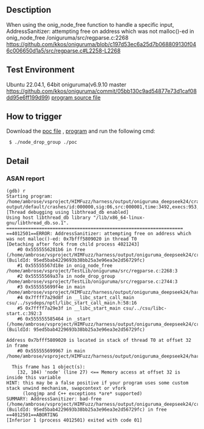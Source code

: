 ## Desctiption
When using the onig_node_free function to handle a specific input, AddressSanitizer: attempting free on address which was not malloc()-ed in onig_node_free /oniguruma/src/regparse.c:2268
https://github.com/kkos/oniguruma/blob/c197d53ec6a25d7b068809130f046c006650d1a5/src/regparse.c#L2258-L2268

## Test Environment
Ubuntu 22.04.1, 64bit
oniguruma(v6.9.10 master https://github.com/kkos/oniguruma/commit/05bb130c9ad54877e73d1caf08dd95e6ff199d99)
[program source file](https://github.com/ambrosecm/pocs/blob/main/oniguruma/onig_node_free/node_drop_group.c)

## How to trigger
Download the [poc file](https://github.com/ambrosecm/pocs/blob/main/oniguruma/onig_node_free/poc) , [program](https://github.com/ambrosecm/pocs/blob/main/oniguruma/onig_node_free/node_drop_group) and run the following cmd:
```
 $ ./node_drop_group ./poc
```

## Detail
### ASAN report
```
(gdb) r
Starting program: /home/ambrose/vsproject/HIMFuzz/harness/output/oniguruma_deepseek24/crashes/regparse.c/generate/node_drop_group/node_drop_group output/default/crashes/id:000000,sig:06,src:000001,time:3492,execs:953,op:havoc,rep:15
[Thread debugging using libthread_db enabled]
Using host libthread_db library "/lib/x86_64-linux-gnu/libthread_db.so.1".
=================================================================
==4012501==ERROR: AddressSanitizer: attempting free on address which was not malloc()-ed: 0x7bfff5809020 in thread T0
[Detaching after fork from child process 4021243]
    #0 0x5555556281b6 in free (/home/ambrose/vsproject/HIMFuzz/harness/output/oniguruma_deepseek24/crashes/regparse.c/generate/node_drop_group/node_drop_group+0xd41b6) (BuildId: 95ed5bab4229693b38bb25a3e96ea3e2d56729fc)
    #1 0x55555567d18e in onig_node_free /home/ambrose/vsproject/TestLib/oniguruma/src/regparse.c:2268:3
    #2 0x55555569a37a in node_drop_group /home/ambrose/vsproject/TestLib/oniguruma/src/regparse.c:2744:3
    #3 0x555555699f4e in main /home/ambrose/vsproject/HIMFuzz/harness/output/oniguruma_deepseek24/harness/code/regparse.c/generate/node_drop_group.c:38:5
    #4 0x7ffff7a29d8f in __libc_start_call_main csu/../sysdeps/nptl/libc_start_call_main.h:58:16
    #5 0x7ffff7a29e3f in __libc_start_main csu/../csu/libc-start.c:392:3
    #6 0x555555585464 in _start (/home/ambrose/vsproject/HIMFuzz/harness/output/oniguruma_deepseek24/crashes/regparse.c/generate/node_drop_group/node_drop_group+0x31464) (BuildId: 95ed5bab4229693b38bb25a3e96ea3e2d56729fc)

Address 0x7bfff5809020 is located in stack of thread T0 at offset 32 in frame
    #0 0x555555699967 in main /home/ambrose/vsproject/HIMFuzz/harness/output/oniguruma_deepseek24/harness/code/regparse.c/generate/node_drop_group.c:12

  This frame has 1 object(s):
    [32, 104) 'node' (line 27) <== Memory access at offset 32 is inside this variable
HINT: this may be a false positive if your program uses some custom stack unwind mechanism, swapcontext or vfork
      (longjmp and C++ exceptions *are* supported)
SUMMARY: AddressSanitizer: bad-free (/home/ambrose/vsproject/HIMFuzz/harness/output/oniguruma_deepseek24/crashes/regparse.c/generate/node_drop_group/node_drop_group+0xd41b6) (BuildId: 95ed5bab4229693b38bb25a3e96ea3e2d56729fc) in free
==4012501==ABORTING
[Inferior 1 (process 4012501) exited with code 01]
```
